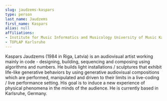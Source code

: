 ```yaml
---
slug: jaudzems-kaspars
type: person
last_name: Jaudzems
first_name: Kaspars
alias: null
affiliations:
- Institute for Music Informatics and Musicology University of Music Karlsruhe
- TOPLAP Karlsruhe
---
```


Kaspars Jaudzems (1984 in Riga, Latvia) is an audiovisual artist working mainly in code - designing, building, sequencing and composing using algorithms and numbers. He builds light installations / sculptures that exhibit life-like generative behaviors by using generative audiovisual compositions which are performed, manipulated and driven to their limits in a live-coding / live performance setting. His goal is to induce a new experience of physical phenomena in the minds of the audience. He is currently based in Karlsruhe, Germany.